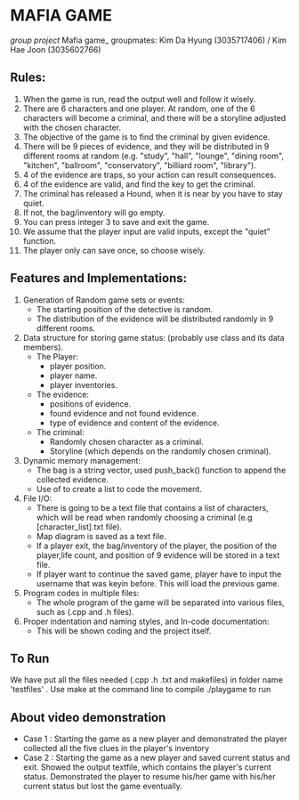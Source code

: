 # MAFIA GAME
_group project_ Mafia game_
groupmates: Kim Da Hyung (3035717406) / Kim Hae Joon (3035602766)

## Rules:
1. When the game is run, read the output well and follow it wisely.
3. There are 6 characters and one player. At random, one of the 6 characters will become a criminal, and there will be a storyline adjusted with the chosen character.
4. The objective of the game is to find the criminal by given evidence.
5.  There will be 9 pieces of evidence, and they will be distributed in 9 different rooms at random (e.g. "study", "hall", "lounge", "dining room", "kitchen", "ballroom", "conservatory", "billiard room", "library").
6.  4 of the evidence are traps, so your action can result consequences.
7.  4 of the evidence are valid, and find the key to get the criminal.
8.  The criminal has released a Hound, when it is near by you have to stay quiet.
9.  If not, the bag/inventory will go empty.
10. You can press integer 3 to save and exit the game. 
11. We assume that the player input are valid inputs, except the "quiet" function. 
12. The player only can save once, so choose wisely. 

## Features and Implementations:
1. Generation of Random game sets or events:
   - The starting position of the detective is random. 
   - The distribution of the evidence will be distributed randomly in 9 different rooms.
2. Data structure for storing game status: (probably use class and its data members).
   - The Player:
      - player position.
      - player name.
      - player inventories.
   - The evidence:
      - positions of evidence.
      - found evidence and not found evidence.
      - type of evidence and content of the evidence.
   - The criminal:
      - Randomly chosen character as a criminal.
      - Storyline (which depends on the randomly chosen criminal).
3. Dynamic memory management:
   - The bag is a string vector, used push_back() function to append the collected evidence.     
   - Use of <map> to create a list to code the movement. 
4. File I/O:
   - There is going to be a text file that contains a list of characters, which will be read when randomly choosing a criminal (e.g [character_list].txt file).
   - Map diagram is saved as a text file. 
   - If a player exit, the bag/inventory of the player, the position of the player,life count, and position of 9 evidence will be stored in a text file.
   - If player want to continue the saved game, player have to input the username that was keyin before. This will load the previous game.  
5. Program codes in multiple files:
   - The whole program of the game will be separated into various files, such as (.cpp and .h files).
6. Proper indentation and naming styles, and In-code documentation:
   - This will be shown coding and the project itself. 

## To Run
We have put all the files needed (.cpp .h .txt and makefiles) in folder name 'testfiles' . 
Use make at the command line to compile ./playgame to run

## About video demonstration
- Case 1 : Starting the game as a new player and demonstrated the player collected all the five clues in the player's inventory
- Case 2 : Starting the game as a new player and saved current status and exit. Showed the output textfile, which contains the player's current status. Demonstrated the player to resume his/her game with his/her current status but lost the game eventually. 
